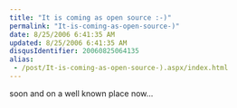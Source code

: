 ```yaml
---
title: "It is coming as open source :-)"
permalink: "It-is-coming-as-open-source-)"
date: 8/25/2006 6:41:35 AM
updated: 8/25/2006 6:41:35 AM
disqusIdentifier: 20060825064135
alias:
 - /post/It-is-coming-as-open-source-).aspx/index.html
---
```

soon and on a well known place now...
